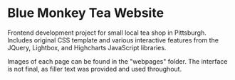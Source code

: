 # Blue Monkey Tea Website

Frontend development project for small local tea shop in Pittsburgh. Includes original CSS template and various interactive features from the JQuery, Lightbox, and Highcharts JavaScript libraries. 

Images of each page can be found in the "webpages" folder. The interface is not final, as filler text was provided and used throughout.  
